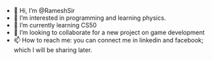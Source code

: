 - 👋 Hi, I’m @RameshSir
- 👀 I’m interested in programming and learning physics.
- 🌱 I’m currently learning CS50
- 💞️ I’m looking to collaborate for a new project on game development  
- 📫 How to reach me:  you can connect me in linkedin and facebook; which I will be sharing later.

<!---
RameshSir/RameshSir is a ✨ special ✨ repository because its `README.md` (this file) appears on your GitHub profile.
You can click the Preview link to take a look at your changes.
--->
